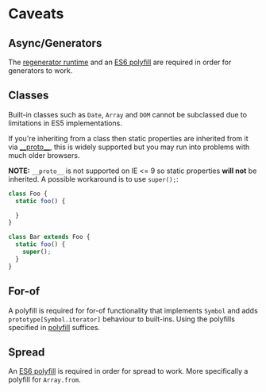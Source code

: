 # Caveats

## Async/Generators

The [regenerator runtime](https://github.com/facebook/regenerator/blob/master/runtime.js)
and an [ES6 polyfill](polyfill.md) are required in order for generators to work.

## Classes

Built-in classes such as `Date`, `Array` and `DOM` cannot be subclassed due to
limitations in ES5 implementations.

If you're inheriting from a class then static properties are inherited from it
via [\_\_proto\_\_](https://developer.mozilla.org/en-US/docs/Web/JavaScript/Reference/Global_Objects/Object/proto),
this is widely supported but you may run into problems with much older browsers.

**NOTE:** `__proto__` is not supported on IE <= 9 so static properties
**will not** be inherited. A possible workaround is to use `super();`:

```javascript
class Foo {
  static foo() {

  }
}

class Bar extends Foo {
  static foo() {
    super();
  }
}
```

## For-of

A polyfill is required for for-of functionality that implements `Symbol` and
adds `prototype[Symbol.iterator]` behaviour to built-ins. Using the polyfills
specified in [polyfill](polyfill.md) suffices.

## Spread

An [ES6 polyfill](polyfill.md) is required in order for spread to work. More
specifically a polyfill for `Array.from`.
